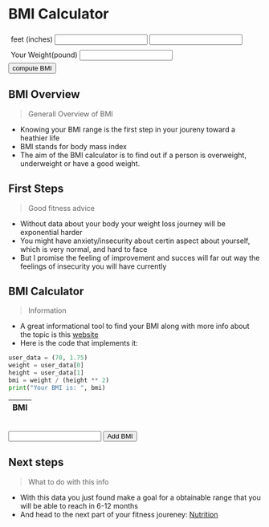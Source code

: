 <!--Login Frontmatter-->



<body>
    <script src="{{ '/assets/css/bmi.js' | relative_url }}"></script>
    <h1 id="calc">BMI Calculator</h1>
    <div style="padding:5px">
        <label for="feet">feet</label>
        <label for="inches">(inches)</label>
        <input id="feet" type="text">
        <input id = "inches" type="text">
    </div>
    <div style="padding:5px">
        <label for="weight">Your Weight(pound)</label>
        <input id="weight" type="text">
    </div>
    <div>
        <input type="button" value ="compute BMI" onclick = "bmi()">
    </div>
    <div id="result"></div>
</body>




## BMI Overview
> Generall Overview of BMI
- Knowing your BMI range is the first step in your joureny toward a heathier life
- BMI stands for body mass index
- The aim of the BMI calculator is to find out if a person is overweight, underweight or have a good weight.

## First Steps
> Good fitness advice
- Without data about your body your weight loss journey will be exponential harder
- You might have anxiety/insecurity about certin aspect about yourself, which is very normal, and hard to face
- But I promise the feeling of improvement and succes will far out way the feelings of insecurity you will have currently

## BMI Calculator
> Information
- A great informational tool to find your BMI along with more info about the topic is this [website](https://www.calculator.net/bmi-calculator.html)
- Here is the code that implements it:

```python
user_data = (70, 1.75)
weight = user_data[0]
height = user_data[1]
bmi = weight / (height ** 2)
print("Your BMI is: ", bmi)
```
<table id="BMITable">
  <thead>
    <tr>
      <th>BMI</th>
    </tr>
  </thead>
  <tbody id="BMIList">
  </tbody>
</table>
<br>
<input type="text" id="BMIValue">
<button id="addBMIButton">Add BMI</button>
<script>
const BMIList = document.getElementById("BMIList");
const BMIValue = document.getElementById("BMIValue");
const addBMIButton = document.getElementById("addBMIButton");

addBMIButton.addEventListener("click", function() {
  const bmi = BMIValue.value;
  const newRow = document.createElement("tr");
  const newBMI = document.createElement("td");
  newBMI.innerText = bmi;
  newRow.appendChild(newBMI);
  BMIList.appendChild(newRow);
});
</script>

## Next steps
> What to do with this info
- With this data you just found make a goal for a obtainable range that you will be able to reach in 6-12 months
- And head to the next part of your fitness joureney: [Nutrition](https://jakewarren2414.github.io/dolphins2/food)
<div style="padding: 150px;">
</div>